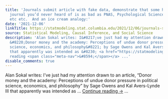 ```yaml
---
title: 'Journals submit article with fake data, demonstrate that some higher education
  journal you’d never heard of is as bad as PNAS, Psychological Science, Lancet, etc
  etc etc.  And an ice cream analogy:'
date: '2021-12-06'
linkTitle: https://statmodeling.stat.columbia.edu/2021/12/06/journals-submit-article-with-fake-data-demonstrate-that-some-higher-education-journal-youd-never-heard-of-is-as-bad-as-pnas-psychological-science-lancet-etc-etc-etc/
source: Statistical Modeling, Causal Inference, and Social Science
description: 'Alan Sokal writes: I&#8217;ve just had my attention drawn to an article,
  &#8220;Donor money and the academy: Perceptions of undue donor pressure in political
  science, economics, and philosophy&#8221; by Sage Owens and Kal Avers-Lynde III
  that apparently was intended as &#8230; <a href="https://statmodeling.stat.columbia.edu/2021/12/06/journals-submit-article-with-fake-data-demonstrate-that-some-higher-education-journal-youd-never-heard-of-is-as-bad-as-pnas-psychological-science-lancet-etc-etc-etc/">Continue
  reading <span class="meta-nav">&#8594;</span></a> ...'
disable_comments: true
---
```

Alan Sokal writes: I&#8217;ve just had my attention drawn to an article, &#8220;Donor money and the academy: Perceptions of undue donor pressure in political science, economics, and philosophy&#8221; by Sage Owens and Kal Avers-Lynde III that apparently was intended as &#8230; <a href="https://statmodeling.stat.columbia.edu/2021/12/06/journals-submit-article-with-fake-data-demonstrate-that-some-higher-education-journal-youd-never-heard-of-is-as-bad-as-pnas-psychological-science-lancet-etc-etc-etc/">Continue reading <span class="meta-nav">&#8594;</span></a> ...